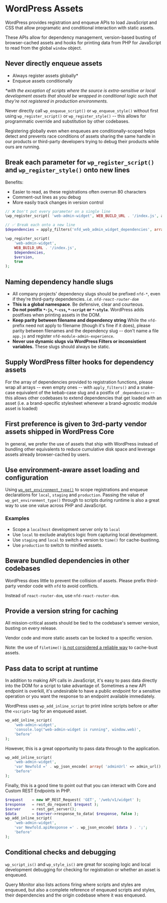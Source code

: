 # WordPress Assets

WordPress provides registration and enqueue APIs to load JavaScript and CSS that allow programatic and conditional interaction with static assets. 

These APIs allow for dependency management, version-based busting of browser-cached assets and hooks for printing data from PHP for JavaScript to read from the global `window` object.

## Never directly enqueue assets

* Always register assets globally* 
* Enqueue assets conditionally

_*with the exception of scripts where the source is extra-sensitive or local development assets that should be wrapped in conditional logic such that they're not registered in production environments._

Never directly call `wp_enqueue_script()` or `wp_enqueue_style()` without first using `wp_register_script()` or `wp_register_style()` -- this allows for programmatic override and substitution by other codebases.

Registering globally even when enqueues are conditionally-scoped helps detect and prevents race conditions of assets sharing the same handle in our products or third-party developers trying to debug their products while ours are running.

## Break each parameter for `wp_register_script()` and `wp_register_style()` onto new lines

Benefits:
* Easier to read, as these registrations often overrun 80 characters
* Comment-out lines as you debug
* More easily track changes in version control

```php
// ❌ Don't put every parameter on a single line
\wp_register_script( 'web-admin-widget', WEB_BUILD_URL . '/index.js', apply_filters('nfd_web_admin_widget_dependencies', array('wp-element', 'wp-components', 'wp-dom-ready', 'wp-data')), $version, true );

// ✅ Break each onto a new line
$dependencies = apply_filters('nfd_web_admin_widget_dependencies', array('wp-element', 'wp-components', 'wp-dom-ready', 'wp-data'));

\wp_register_script( 
    'web-admin-widget', 
    WEB_BUILD_URL . '/index.js', 
    $dependencies, 
    $version, 
    true 
);
```

## Naming dependency handle slugs

* All company projects' dependency slugs should be prefixed `nfd-*`, even if they're third-party dependencies. _i.e. `nfd-react-router-dom`_
* **This is a global namespace**. Be defensive, clear and courteous.
* **Do not postfix `*-js`, `*-css`, `*-script` or `*-style`**. WordPress adds postfixes when printing assets in the DOM.
* **Keep parity between filename and dependency string** While the `nfd-` prefix need not apply to filename (though it's fine if it does), please parity between filenames and the dependency slug -- don't name a file `app.js` and register `nfd-module-admin-experience`.
* **Never use dynamic slugs via WordPress Filters or inconsistient variables.** These slugs should always be static.

## Supply WordPress filter hooks for dependency assets

For the array of dependencies provided to registration functions, please wrap all arrays -- even empty ones -- with `apply_filters()` and a snake-case equivalent of the kebab-case slug and a postfix of `_dependencies` -- this allows other codebases to extend dependencies that get loaded with an asset (i.e. a brand-specific stylesheet whenever a brand-agnostic module asset is loaded)

## First preference is given to 3rd-party vendor assets shipped in WordPress Core

In general, we prefer the use of assets that ship with WordPress instead of bundling other equivalents to reduce cumulative disk space and leverage assets already browser-cached by users.

## Use environment-aware asset loading and configuration

Using [`wp_get_environment_type()`](https://developer.wordpress.org/reference/functions/wp_get_environment_type/) to scope registrations and enqueue declarations for `local`, `staging` and `production`. Passing the value of `wp_get_environment_type()` through to scripts during runtime is also a great way to use one value across PHP and JavaScript.

### Examples
* Scope a `localhost` development server only to `local`
* Use `local` to exclude analytics logic from capturing local development.
* Use `staging` and `local` to switch a version to `time()` for cache-bustinng.
* Use `production` to switch to minified assets.

## Beware bundled dependencies in other codebases

WordPress does little to prevent the collision of assets. Please prefix third-party vendor code with `nfd` to avoid conflicts.

Instead of `react-router-dom`, use `nfd-react-router-dom`.

## Provide a version string for caching

All mission-critical assets should be tied to the codebase's semver version, busting on every release.

Vendor code and more static assets can be locked to a specific version.

Note: the use of `filetime()` [is not considered a reliable way](https://github.com/WordPress/gutenberg/issues/18227) to cache-bust assets.

## Pass data to script at runtime

In addition to making API calls in JavaScript, it's easy to pass data directly into the DOM for a script to take advantage of. Sometimes a new API endpoint is overkill, it's undesirable to have a public endpoint for a sensitive operation or you want the response to an endpoint available immediately.

WordPress uses `wp_add_inline_script` to print inline scripts before or after the `<script>` tag for an enqueued asset.

```php
wp_add_inline_script(
    'web-admin-widget',
    'console.log("web-admin-widget is running", window.web)',
    'before'
);
```

However, this is a great opportunity to pass data through to the application.

```php
wp_add_inline_script(
    'web-admin-widget',
    'var Newfold =' . wp_json_encode( array( 'adminUrl' => admin_url(), 'userId' => get_current_user_id() ) ) . ';';
    'before'
);
```

Finally, this is a good time to point out that you can interact with Core and Custom REST Endpoints in PHP.

```php
$request    = new WP_REST_Request( 'GET', '/web/v1/widget' );
$response   = rest_do_request( $request );
$server     = rest_get_server();
$data       = $server->response_to_data( $response, false );
wp_add_inline_script(
    'web-admin-widget',
    'var Newfold.apiResponse =' . wp_json_encode( $data ) . ';';
    'before'
);
```
## Conditional checks and debugging

`wp_script_is()` and `wp_style_is()` are great for scoping logic and local development debugging for checking for registration or whether an asset is enqueued.

Query Monitor also lists actions firing where scripts and styles are enqueued, but also a complete reference of enqueued scripts and styles, their dependencies and the origin codebase where it was enqueued.